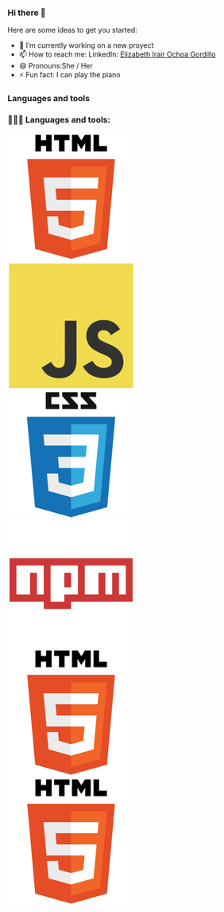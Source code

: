 ### Hi there 👋

Here are some ideas to get you started:

- 🔭 I’m currently working on a new proyect
- 📫 How to reach me: LinkedIn: [Elizabeth Irair Ochoa Gordillo](https://www.linkedin.com/in/elizabeth-irais-ochoa-gordillo-aa65b824b/)
- 😄 Pronouns:She / Her
- ⚡ Fun fact: I can play the piano

### Languages and tools
<div aling="left">
  <h3>👩‍💻💪 Languages and tools:</h3>
  <div>
    <img src="https://github.com/devicons/devicon/blob/master/icons/html5/html5-original-wordmark.svg" title="HTML5" alt"HTML" with="10" heigth="10"/>&nbsp;
    <img src="https://github.com/devicons/devicon/blob/master/icons/javascript/javascript-original.svg" title="JAVASCRIPT" alt"JS" with="10" heigth="10"/>&nbsp;
    <img src="https://github.com/devicons/devicon/blob/master/icons/css3/css3-original-wordmark.svg" title="HTML5" alt"HTML" with="10" heigth="10"/>&nbsp;
    <img src="https://github.com/devicons/devicon/blob/master/icons/npm/npm-original-wordmark.svg" title="HTML5" alt"HTML" with="10" heigth="10"/>&nbsp;
    <img src="https://github.com/devicons/devicon/blob/master/icons/html5/html5-original-wordmark.svg" title="HTML5" alt"HTML" with="10" heigth="10"/>&nbsp;
    <img src="https://github.com/devicons/devicon/blob/master/icons/html5/html5-original-wordmark.svg" title="HTML5" alt"HTML" with="10" heigth="10"/>&nbsp;
</div>
